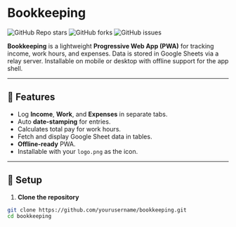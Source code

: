 # Bookkeeping

![GitHub Repo stars](https://img.shields.io/github/stars/yourusername/bookkeeping?style=social)
![GitHub forks](https://img.shields.io/github/forks/yourusername/bookkeeping?style=social)
![GitHub issues](https://img.shields.io/github/issues/yourusername/bookkeeping)

**Bookkeeping** is a lightweight **Progressive Web App (PWA)** for tracking income, work hours, and expenses. Data is stored in Google Sheets via a relay server. Installable on mobile or desktop with offline support for the app shell.

---

## 🔹 Features

- Log **Income**, **Work**, and **Expenses** in separate tabs.  
- Auto **date-stamping** for entries.  
- Calculates total pay for work hours.  
- Fetch and display Google Sheet data in tables.  
- **Offline-ready** PWA.  
- Installable with your `logo.png` as the icon.  

---

## 🔹 Setup

1. **Clone the repository**

```bash
git clone https://github.com/yourusername/bookkeeping.git
cd bookkeeping
